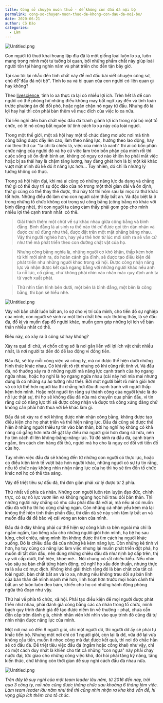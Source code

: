 ```yaml
---
title: Công sở chuyện muôn thuở - để không còn đấu đá nội bộ
permalink: cong-so-chuyen-muon-thuo-de-khong-con-dau-da-noi-bo/
date: 2020-06-21
author: Cô Đào
categories:
  - Làm
---
```


![Untitled.png](/images/5eaf4c60-6d3c-4445-be0f-4b3134c0e998/Untitled.png)

Con người từ thuở khai hoang lập địa đã là một giống loài luôn lo xa, luôn mang trong mình một tư tưởng bi quan, bởi những phẩm chất này giúp loài người tồn tại hàng nghìn năm và phát triển cho đến tận bây giờ.

Tại sao tôi lại nhắc đến tính chất này để mở đầu bài viết chuyện công sở, chủ đề"đấu đá nội bộ". Tính lo xa và bi quan của con người có liên quan gì hay không?

Theo [livescience](https://www.livescience.com/58951-why-worrying-can-be-good-for-you.html?ref=duongdao.family), tính lo xa thực ra lại có nhiều lợi ích. Trên hết là để con người có thể phòng hờ những điều không may bất ngờ xảy đến và tính toán trước phương án để đối phó, hoặc ngăn chặn nó ngay từ đầu. Nhưng đó là lợi hay hại thì còn phải bàn thêm về mục đích của việc lo xa nữa.

Tôi liền nghĩ đến bản chất việc đấu đá tranh giành lợi ích trong nội bộ một tổ chức, có lẽ nó cũng bắt nguồn từ tính cách lo xa này của loài người.

Trong một thế giới, một xã hội hay một tổ chức đáng mơ ước nơi mà tính công bằng được đẩy lên cao, làm theo năng lực, hưởng theo lao động, hay nói theo thơ ca: "ta chỉ là chiếc lá, việc của mình là xanh" thì ai có bổn phận chức năng của người đó và họ cứ việc làm tròn bổn phận của mình rồi thì cuộc sống sẽ ổn định bình an, không có nguy cơ nào khiến họ phải mất việc hoặc bị sa thải hay là chậm tăng lương, hay đáng ghét hơn là bị một kẻ khác vượt mặt mình dù kẻ đó ít năng lực hơn... Tuy nhiên, đó chỉ là những lý tưởng không có thực.

Trong xã hội hiện đại, khi mà ai cũng có những năng lực đa dạng và chẳng thứ gì có thể duy trì sự độc đáo của nó trong một thời gian dài và ổn định, thứ gì cũng có thể thay thế được, thứ này tốt thì hôm sau lại mọc ra thứ khác tốt hơn. Những điều đó làm cho con người cảm thấy bất an. Và đặc biệt là ở trong những tổ chức không coi trọng sự công bằng (công bằng nó khác với bình đẳng nhé), thì con người ta càng cảm thấy phải gom góp cho mình nhiều lợi thế cạnh tranh nhất  có thể.

> Giải thích thêm một chút về sự khác nhau giữa công bằng và bình đẳng. Bình đẳng là ai sinh ra thế nào thì cứ được gọi tên dán nhãn và được cư xử đúng như thế, được đặt trên một mặt phẳng bằng nhau. Vậy thì người nghèo hơn, hay yếu thế hơn từ lúc mới sinh ra sẽ vẫn cứ như thế mà phát triển theo con đường chật vật của họ.

> Nhưng công bằng nghĩa là, những người có khó khăn, thấp kém hơn từ khi mới sinh ra, do hoàn cảnh gia đình, sẽ được tạo điều kiện để phát triển như những người khác trong xã hội. Được công nhận năng lực và nhận được kết quả ngang bằng với những người khác nếu anh ta nỗ lực, cố gắng, chứ không phải nhìn vào nhãn mác quy định anh ta từ vạch xuất phát.

> Thử nhìn tấm hình bên dưới, một bên là bình đẳng, một bên là công bằng, thì bạn sẽ hiểu nhé.

![Untitled.png](/images/5eaf4c60-6d3c-4445-be0f-4b3134c0e998/Untitled_1.png)

Vậy với bản chất luôn bất an, lo sợ cho vị trí của mình, cho tiền đồ sự nghiệp của mình, con người sẽ sinh ra một tính chất tiêu cực thường thấy, là sẽ đấu đá, đố kị và muốn đạp đổ người khác, muốn gom góp những lợi ích về bản thân nhiều nhất có thể.

Điều này, có xảy ra ở công sở hay không?

Xảy ra quá đi chứ, vì chốn công sở là nơi gắn liền với lợi ích vật chất nhiều nhất, là nơi người ta đến đó để lao động vì đồng tiền.

Đấu đá, sẽ tùy mỗi công việc và công ty, mà nó được thể hiện dưới những hình thức khác nhau. Có khi rất rõ rệt nhưng có khi cũng rất tinh vi. Và đấu đá, nó thường xảy ra ở những người mà năng lực cạnh tranh của họ ngang ngửa nhau, hoặc họ nghĩ là họ ngang ngửa nhau (cái này hơi mỉa mai nhưng đúng là có những sự ảo tưởng như thế). Bởi một người biết rõ mình giỏi hơn và có lợi thế hơn người kia thì chẳng hơi đâu đi cạnh tranh với người thấp kém hơn mình. Hoặc một người tin rằng sự thành công của người khác là do nỗ lực thật sự, thì họ sẽ không đấu đá nữa mà chuyển qua phấn đấu, vì tin rằng cứ có năng lực thì sẽ được công nhận và được trả công xứng đáng chứ không cần phải hơn thua với kẻ khác làm gì.

Đấu đá sẽ xảy ra ở nơi không được nhìn nhận công bằng, không được tạo điều kiện cho họ phát triển và thể hiện năng lực. Đấu đá cũng sẽ được thể hiện ở những người thiếu tự tin vào bản thân, bởi họ nghĩ họ không có khả năng cố gắng hơn nữa để gặt lấy điều mà người giỏi hơn đang sở hữu, nên họ tìm cách đi lên không-bằng-năng-lực. Từ đó sinh ra đấu đá, cạnh tranh ngầm, tìm cách dìm hàng đối thủ, người mà họ cho là nguy cơ đối với tiền đồ của họ.

Tuy nhiên việc đấu đá sẽ không đến từ những con người có thực lực, hoặc có điều kiện kinh tế vượt bậc hơn người khác, những người có sự tự tin rằng, nếu tổ chức này không nhìn nhận năng lực của họ thì họ sẽ tìm đến tổ chức khác nơi họ có thể tỏa sáng.

Vậy để triệt tiêu sự đấu đá, thì đơn giản phải xử lý được từ 2 phía.

Thứ nhất về phía cá nhân. Những con người luôn rèn luyện đạo đức, chính trực, có sự nỗ lực vươn lên và không ngừng học hỏi trau dồi bản thân. Thì những người này chẳng có nhu cầu phải đấu đá với ai, mà nếu ai có muốn đấu đá với họ thì họ cũng chẳng ngán. Còn những cá nhân yếu kém mà lại không thể hiện tinh thần phấn đấu, thì dần dà sẽ nảy sinh tâm lý bất an và muốn đấu đá để bảo vệ cái vòng an toàn của mình.

Đấu đá ở đây không phải cứ thể hiện sự công kích ra bên ngoài mà chỉ là ngấm ngầm, tạo tiếng xấu cho những người giỏi hơn mình, hạ bệ họ sau lưng, chơi chiêu, nâng mình lên không được thì tìm cách hạ người khác xuống. Đó là chiêu đấu đá của những kẻ kém năng lực. Còn những kẻ tinh vi hơn, họ tuy cũng có năng lực làm việc nhưng lại muốn phát triển đột phá, họ muốn đi tắt đón đầu, nên dùng những chiêu đấu đá như nịnh bợ cấp trên, thị uy với cấp dưới, thể hiện, khoe mẽ... Nói chung có rất nhiều kiểu. Nếu nhìn vào sâu xa bản chất từng hành động, cứ nghĩ họ xấu đơn thuần, nhưng thực ra là xấu có mục đích. Không khó giải thích rằng đó là bản chất của tất cả loài người, bản chất bất an và lo xa, nhưng nếu không trau dồi sự bản lĩnh của bản thân để mình mạnh mẽ hơn, linh hoạt hơn trước mọi hoàn cảnh thì bất an sẽ luôn luôn đeo bám, khiến cho họ có những hành động phòng ngừa thủ đoạn như vậy.

Thứ hai về phía tổ chức, xã hội. Phải tạo điều kiện để mọi người được phát triển như nhau, phải đánh giá công bằng các cá nhân trong tổ chức, minh bạch quy trình đánh giá để tạo được niềm tin về thưởng - phạt, chưa cần đến cấp trên đánh giá, chính nhân viên khi nhìn vào quy trình đó cũng đã tự nhìn nhận được năng lực của mình.

Một nơi mà có đến 9 người giỏi, chỉ một người dở, thì người dở ấy sẽ phải tự khắc tiến bộ. Nhưng một nơi chỉ có 1 người giỏi, còn lại là dở, vừa dở lại vừa không cầu tiến, muốn ít nhọc công mà đạt được kết quả, thì nơi đó chắc hẳn sẽ có đấu đá. Để triệt tiêu việc đấu đá (ngầm hoặc công khai) như vậy, chỉ có một cách duy nhất là khiến cho tất cả những "con ngựa" này phải chạy nước đại, tức giao cho những công việc khó, đòi hỏi phải tăng kỹ năng, tăng kiến thức, chứ không còn thời gian để suy nghĩ cách đấu đá nhau nữa.

![Untitled.png](/images/5eaf4c60-6d3c-4445-be0f-4b3134c0e998/Untitled_2.png)

_Trên đây là suy nghĩ của một team leader lâu năm, từ 2016 đến nay, trải qua 3 công ty, nơi nào cũng được thăng chức sau khoảng 6 tháng làm việc. Làm team leader lâu năm như thế thì cũng nhìn nhận ra kha khá vấn đề, hi vọng giúp ích thêm cho tổ chức._
